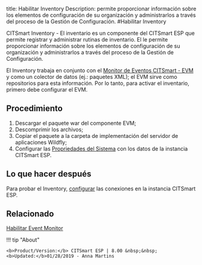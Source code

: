 
title: Habilitar Inventory
Description: permite proporcionar información sobre los elementos de configuración de su organización y administrarlos a través del proceso de la Gestión de Configuración.
#Habilitar Inventory

CITSmart Inventory - El inventario es un componente del CITSmart ESP que permite registrar y administrar rutinas de inventario. El le permite proporcionar información sobre los elementos de configuración de su organización y administrarlos a través del proceso de la Gestión de Configuración.  

El Inventory trabaja en conjunto con el [Monitor de Eventos CITSmart - EVM][1] y como un colector de datos (ej.: paquetes XML); el EVM sirve como repositorios para esta información. Por lo tanto, para activar el inventario, primero debe configurar el EVM.  


Procedimiento
-------------

1. Descargar el paquete war del componente EVM;  
2. Descomprimir los archivos;  
3. Copiar el paquete a la carpeta de implementación del servidor de aplicaciones Wildfly;  
4. Configurar las [Propriedades del Sistema][1] con los datos de la instancia CITSmart ESP.

Lo que hacer después 
-------

Para probar el Inventory, [configurar][2] las conexiones en la instancia CITSmart ESP.

Relacionado
----------

[Habilitar Event Monitor][3]

[1]:/es-es/citsmart-esp-8/get-started/installation-and-upgrade/perform-installation.html
[2]:/es-es/citsmart-esp-8/processes/event/configuration/set-inventory-connection.html
[3]:/es-es/citsmart-esp-8/initial-settings/add-ons/event-monitor.html

!!! tip "About"

    <b>Product/Version:</b> CITSmart ESP | 8.00 &nbsp;&nbsp;
    <b>Updated:</b>01/28/2019 - Anna Martins  
	

